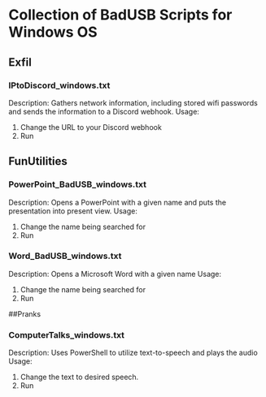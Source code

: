 # Collection of BadUSB Scripts for Windows OS

## Exfil

### IPtoDiscord_windows.txt
Description:
Gathers network information, including stored wifi passwords and sends the information to a Discord webhook.
Usage: 
1. Change the URL to your Discord webhook
2. Run

## FunUtilities

### PowerPoint_BadUSB_windows.txt
Description:
Opens a PowerPoint with a given name and puts the presentation into present view.
Usage:
1. Change the name being searched for
2. Run

### Word_BadUSB_windows.txt
Description:
Opens a Microsoft Word with a given name
Usage:
1. Change the name being searched for
2. Run

##Pranks

### ComputerTalks_windows.txt
Description:
Uses PowerShell to utilize text-to-speech and plays the audio
Usage:
1. Change the text to desired speech.
2. Run

